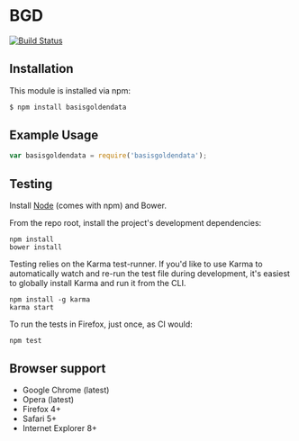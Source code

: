 # BGD

[![Build Status](https://secure.travis-ci.org/user/BGD.png?branch=master)](http://travis-ci.org/user/BGD)


## Installation

This module is installed via npm:

``` bash
$ npm install basisgoldendata
```

## Example Usage

``` js
var basisgoldendata = require('basisgoldendata');
```

## Testing

Install [Node](http://nodejs.org) (comes with npm) and Bower.

From the repo root, install the project's development dependencies:

```
npm install
bower install
```

Testing relies on the Karma test-runner. If you'd like to use Karma to
automatically watch and re-run the test file during development, it's easiest
to globally install Karma and run it from the CLI.

```
npm install -g karma
karma start
```

To run the tests in Firefox, just once, as CI would:

```
npm test
```


## Browser support

* Google Chrome (latest)
* Opera (latest)
* Firefox 4+
* Safari 5+
* Internet Explorer 8+
